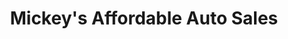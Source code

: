 ---
title: "Mickey's Affordable Auto Sales"
url: /cottage-grove/mickeys-affordable-auto-sales/
shop: car
---